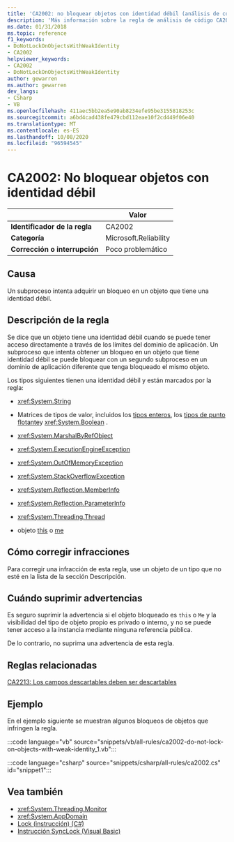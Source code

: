 ```yaml
---
title: 'CA2002: no bloquear objetos con identidad débil (análisis de código)'
description: 'Más información sobre la regla de análisis de código CA2002: no bloquear objetos con identidad débil'
ms.date: 01/31/2018
ms.topic: reference
f1_keywords:
- DoNotLockOnObjectsWithWeakIdentity
- CA2002
helpviewer_keywords:
- CA2002
- DoNotLockOnObjectsWithWeakIdentity
author: gewarren
ms.author: gewarren
dev_langs:
- CSharp
- VB
ms.openlocfilehash: 411aec5bb2ea5e90ab8234efe95be3155818253c
ms.sourcegitcommit: a6bd4cad438fe479cbd112eae10f2cd449f06e40
ms.translationtype: MT
ms.contentlocale: es-ES
ms.lasthandoff: 10/08/2020
ms.locfileid: "96594545"
---
```

# <a name="ca2002-do-not-lock-on-objects-with-weak-identity"></a>CA2002: No bloquear objetos con identidad débil

| | Valor |
|-|-|
| **Identificador de la regla** |CA2002|
| **Categoría** |Microsoft.Reliability|
| **Corrección o interrupción** |Poco problemático|

## <a name="cause"></a>Causa

Un subproceso intenta adquirir un bloqueo en un objeto que tiene una identidad débil.

## <a name="rule-description"></a>Descripción de la regla

Se dice que un objeto tiene una identidad débil cuando se puede tener acceso directamente a través de los límites del dominio de aplicación. Un subproceso que intenta obtener un bloqueo en un objeto que tiene identidad débil se puede bloquear con un segundo subproceso en un dominio de aplicación diferente que tenga bloqueado el mismo objeto.

Los tipos siguientes tienen una identidad débil y están marcados por la regla:

- <xref:System.String>

- Matrices de tipos de valor, incluidos los [tipos enteros](../../../csharp/language-reference/builtin-types/integral-numeric-types.md), los [tipos de punto flotante](../../../csharp/language-reference/builtin-types/floating-point-numeric-types.md)y <xref:System.Boolean> .

- <xref:System.MarshalByRefObject>

- <xref:System.ExecutionEngineException>

- <xref:System.OutOfMemoryException>

- <xref:System.StackOverflowException>

- <xref:System.Reflection.MemberInfo>

- <xref:System.Reflection.ParameterInfo>

- <xref:System.Threading.Thread>

- objeto [this](../../../csharp/language-reference/keywords/this.md) o [me](../../../visual-basic/programming-guide/program-structure/me-my-mybase-and-myclass.md)

## <a name="how-to-fix-violations"></a>Cómo corregir infracciones

Para corregir una infracción de esta regla, use un objeto de un tipo que no esté en la lista de la sección Descripción.

## <a name="when-to-suppress-warnings"></a>Cuándo suprimir advertencias

Es seguro suprimir la advertencia si el objeto bloqueado es `this` o `Me` y la visibilidad del tipo de objeto propio es privado o interno, y no se puede tener acceso a la instancia mediante ninguna referencia pública.

De lo contrario, no suprima una advertencia de esta regla.

## <a name="related-rules"></a>Reglas relacionadas

[CA2213: Los campos descartables deben ser descartables](ca2213.md)

## <a name="example"></a>Ejemplo

En el ejemplo siguiente se muestran algunos bloqueos de objetos que infringen la regla.

:::code language="vb" source="snippets/vb/all-rules/ca2002-do-not-lock-on-objects-with-weak-identity_1.vb":::

:::code language="csharp" source="snippets/csharp/all-rules/ca2002.cs" id="snippet1":::

## <a name="see-also"></a>Vea también

- <xref:System.Threading.Monitor>
- <xref:System.AppDomain>
- [Lock (instrucción) (C#)](../../../csharp/language-reference/keywords/lock-statement.md)
- [Instrucción SyncLock (Visual Basic)](../../../visual-basic/language-reference/statements/synclock-statement.md)
